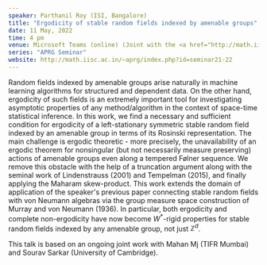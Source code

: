 ```yaml
---
speaker: Parthanil Roy (ISI, Bangalore)
title: "Ergodicity of stable random fields indexed by amenable groups"
date: 11 May, 2022
time: 4 pm
venue: Microsoft Teams (online) (Joint with the <a href="http://math.iisc.ac.in/geometry-topology-seminar.html">Geometry & Topology Seminar</a>)
series: "APRG Seminar"
website: http://math.iisc.ac.in/~aprg/index.php?id=seminar21-22
---
```


Random fields indexed by amenable groups arise naturally in machine learning algorithms for
structured and dependent data. On the other hand, ergodicity of such fields is an extremely
important tool for investigating asymptotic properties of any method/algorithm in the context
of space-time statistical inference. In this work, we find a necessary and sufficient condition
for ergodicity of a left-stationary symmetric stable random field indexed by an amenable group
in terms of its Rosinski representation. The main challenge is ergodic theoretic - more precisely,
the unavailability of an ergodic theorem for nonsingular (but not necessarily measure preserving)
actions of amenable groups even along a tempered Følner sequence. We remove this obstacle with
the help of a truncation argument along with the seminal work of Lindenstrauss (2001) and
Tempelman (2015), and finally applying the Maharam skew-product. This work extends the domain of
application of the speaker's previous paper connecting stable random fields with von Neumann
algebras via the group measure space construction of Murray and von Neumann (1936). In particular,
both ergodicity and complete non-ergodicity have now become $W^*$-rigid properties for stable
random fields indexed by any amenable group, not just $\mathbb{Z}^d$.

This talk is based on an ongoing joint work with Mahan Mj (TIFR Mumbai) and Sourav Sarkar (University of Cambridge).
